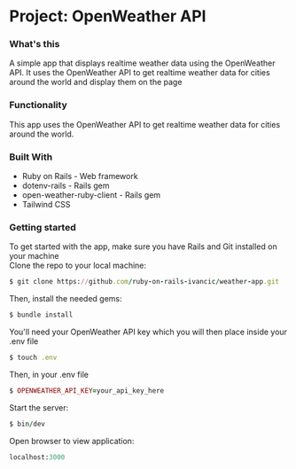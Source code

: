 # Project: OpenWeather API

### What's this

A simple app that displays realtime weather data using the OpenWeather API. It uses the OpenWeather API to get realtime weather data for cities around the world and display them on the page

### Functionality

This app uses the OpenWeather API to get realtime weather data for cities around the world.

### Built With

- Ruby on Rails - Web framework
- dotenv-rails - Rails gem
- open-weather-ruby-client - Rails gem
- Tailwind CSS

### Getting started

To get started with the app, make sure you have Rails and Git installed on your machine  
Clone the repo to your local machine: 
```ruby
$ git clone https://github.com/ruby-on-rails-ivancic/weather-app.git
```
Then, install the needed gems:
```ruby
$ bundle install
```
You'll need your OpenWeather API key which you will then place inside your .env file
```ruby
$ touch .env
```
Then, in your .env file
```ruby
$ OPENWEATHER_API_KEY=your_api_key_here
```

Start the server:
```ruby
$ bin/dev
```
Open browser to view application:
```ruby
localhost:3000
```

